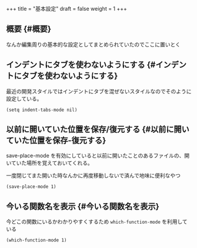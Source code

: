 +++
title = "基本設定"
draft = false
weight = 1
+++

## 概要 {#概要}

なんか編集周りの基本的な設定としてまとめられていたのでここに置いとく


## インデントにタブを使わないようにする {#インデントにタブを使わないようにする}

最近の開発スタイルではインデントにタブを混ぜないスタイルなのでそのように設定している。

```emacs-lisp
(setq indent-tabs-mode nil)
```


## 以前に開いていた位置を保存/復元する {#以前に開いていた位置を保存-復元する}

save-place-mode を有効にしていると以前に開いたことのあるファイルの、開いていた場所を覚えておいてくれる。

一度閉じてまた開いた時なんかに再度移動しないで済んで地味に便利なやつ

```emacs-lisp
(save-place-mode 1)
```


## 今いる関数名を表示 {#今いる関数名を表示}

今どこの関数にいるかわかりやすくするため `which-function-mode` を利用している

```emacs-lisp
(which-function-mode 1)
```
